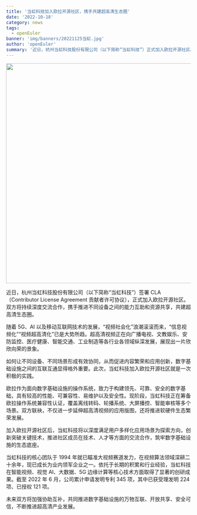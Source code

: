 ```yaml
---
title: '当虹科技加入欧拉开源社区，携手共建超高清生态圈'
date: '2022-10-18'
category: news
tags:
  - openEuler
banner: 'img/banners/20221125当虹.jpg'
author: 'openEuler'
summary: '近日，杭州当虹科技股份有限公司（以下简称“当虹科技”）正式加入欧拉开源社区。'
---
```



<img src="/img/news/20221125当虹/1.jpg" width="600">


近日，杭州当虹科技股份有限公司（以下简称“当虹科技”）签署 CLA（Contributor License Agreement 贡献者许可协议），正式加入欧拉开源社区。双方将持续深度交流合作，携手推进不同设备之间的能力互助和资源共享，共建超高清生态圈。

随着 5G、AI 以及移动互联网技术的发展，“视频社会化”浪潮滚滚而来，“信息视频化”“视频超高清化”已是大势所趋。超高清视频正在向广播电视、文教娱乐、安防监控、医疗健康、智能交通、工业制造等各行业各领域纵深发展，展现出一片欣欣向荣的景象。

如何让不同设备、不同场景形成有效协同，从而促进内容繁荣和应用创新，数字基础设施之间的互联互通显得格外重要。此次，当虹科技加入欧拉开源社区就是一次积极的实践。

欧拉作为面向数字基础设施的操作系统，致力于构建领先、可靠、安全的数字基础，具有较高的性能、可兼容性、易维护以及安全性。现阶段，当虹科技正在筹备欧拉操作系统兼容性认证，覆盖离线转码、轮播系统、大屏播控、智能审核等多个场景。双方联袂，不仅进一步延伸超高清视频的应用版图，还将推进软硬件生态繁荣发展。

加入欧拉开源社区后，当虹科技将以深度满足用户多样化应用场景为探索方向，创新突破关键技术，推进社区成员在技术、人才等方面的交流合作，筑牢数字基础设施的生态底座。

当虹科技的核心团队于 1994 年就已瞄准大视频赛道发力，在视频算法领域深耕二十余年，现已成长为业内领军企业之一。依托于长期的积累和行业经验，当虹科技在智能视频、视觉 AI、大数据、5G 边缘计算等核心技术方面取得了显著的创研成果。截至 2022 年 6 月，公司累计申请发明专利 345 项，其中已获受理发明 224 项、已授权 121 项。

未来双方将加强协助互补，共同推进数字基础设施的万物互联、开放共享、安全可信，不断推进超高清产业发展。


